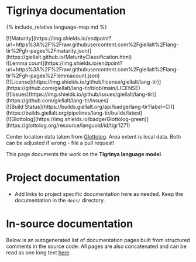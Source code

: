 # Tigrinya documentation

<div class="twocolumn map" markdown="1">

{% include_relative language-map.md %}

<div class="badges" markdown="1">
[![Maturity](https://img.shields.io/endpoint?url=https%3A%2F%2Fraw.githubusercontent.com%2Fgiellalt%2Flang-tir%2Fgh-pages%2Fmaturity.json)](https://giellalt.github.io/MaturityClassification.html) <br/>
![Lemma count](https://img.shields.io/endpoint?url=https%3A%2F%2Fraw.githubusercontent.com%2Fgiellalt%2Flang-tir%2Fgh-pages%2Flemmacount.json) <br/>
[![License](https://img.shields.io/github/license/giellalt/lang-tir)](https://github.com/giellalt/lang-tir/blob/main/LICENSE) <br/>
[![Issues](https://img.shields.io/github/issues/giellalt/lang-tir)](https://github.com/giellalt/lang-tir/issues) <br/>
[![Build Status](https://builds.giellalt.org/api/badge/lang-tir?label=CI)](https://builds.giellalt.org/pipelines/lang-tir/builds/latest) <br/>
[![Glottolog](https://img.shields.io/badge/Glottolog-green)](https://glottolog.org/resource/languoid/id/tigr1271)
</div>

Center location data taken from [Glottolog](https://glottolog.org/). Area extent is local data. Both can be adjusted if wrong - file a pull request!

</div>

This page documents the work on the **Tigrinya language model**. 

# Project documentation

* Add links to project specific documentation here as needed. Keep the documentation in the `docs/` directory.

# In-source documentation

Below is an autogenerated list of documentation pages built from structured comments in the source code. All pages are also concatenated and can be read as one long text [here](tir.md).
